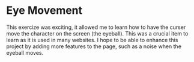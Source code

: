 # Eye Movement
This exercize was exciting, it allowed me to learn how to have the curser move the character on the screen (the eyeball). This was a crucial item to learn as it is used in many websites. I hope to be able to enhance this project by adding more features to the page, such as a noise when the eyeball moves.
